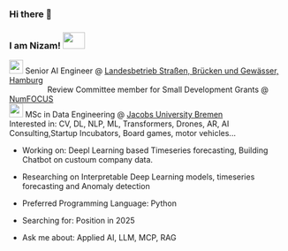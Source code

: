 ### Hi there 👋

### I am Nizam! <img src="https://media3.giphy.com/media/jY1r8EHyk4Ye9KUOUb/giphy.gif" height="30" width="40">
<img src="https://media4.giphy.com/media/VEnARFFwwX8ZF45d53/giphy.gif" height="25" width="25"> Senior AI Engineer @ <a href="https://lsbg.hamburg.de/">Landesbetrieb Straßen, Brücken und Gewässer, Hamburg</a>
<br>
<img src="https://asset.brandfetch.io/idBRRgka7H/id9YXEBtx_.png" height="13" width="65" style="pointer-events: none;">  Review Committee member for Small Development Grants @ <a href="https://numfocus.org/">NumFOCUS</a>
<br>
<img src="https://media4.giphy.com/media/YFJ2UL3qOdFaDJF7bS/giphy.gif" height="25" width="25"> MSc in Data Engineering @ <a href="https://constructor.university/programs/graduate-education/data-engineering">Jacobs University Bremen</a>
<br>
Interested in: CV, DL, NLP, ML, Transformers, Drones, AR, AI Consulting,Startup Incubators, Board games, motor vehicles...

* Working on: Deepl Learning based Timeseries forecasting, Building Chatbot on custoum company data.

* Researching on Interpretable Deep Learning models, timeseries forecasting and Anomaly detection

* Preferred Programming Language: Python

* Searching for: Position in 2025

* Ask me about: Applied AI, LLM, MCP, RAG
